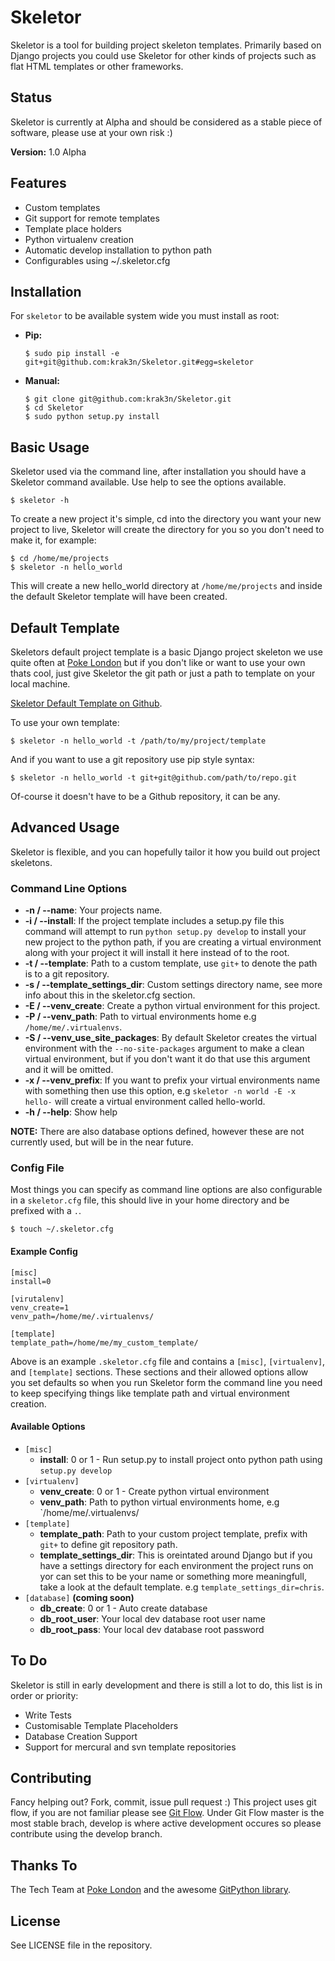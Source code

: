 # Skeletor #

Skeletor is a tool for building project skeleton templates. Primarily based on Django projects you could use Skeletor for other kinds of projects such as flat HTML templates or other frameworks.

## Status ##

Skeletor is currently at Alpha and should be considered as a stable piece of software, please use at your own risk :)

**Version:** 1.0 Alpha

## Features ##

* Custom templates
* Git support for remote templates 
* Template place holders
* Python virtualenv creation
* Automatic develop installation to python path
* Configurables using ~/.skeletor.cfg

## Installation ##

For `skeletor` to be available system wide you must install as root:

* **Pip:**

    ```
    $ sudo pip install -e git+git@github.com:krak3n/Skeletor.git#egg=skeletor
    ```

* **Manual:**

    ```
    $ git clone git@github.com:krak3n/Skeletor.git
    $ cd Skeletor
    $ sudo python setup.py install
    ```

## Basic Usage ##

Skeletor used via the command line, after installation you should have a Skeletor command available. Use help to see the options available.

    $ skeletor -h

To create a new project it's simple, cd into the directory you want your new project to live, Skeletor will create the directory for you so you don't need to make it, for example:

    $ cd /home/me/projects
    $ skeletor -n hello_world

This will create a new hello_world directory at `/home/me/projects` and inside the default Skeletor template will have been created.

## Default Template ##

Skeletors default project template is a basic Django project skeleton we use quite often at [Poke London](http://www.pokelondon.com/) but if you don't like or want to use your own thats cool, just give Skeletor the git path or just a path to template on your local machine.

[Skeletor Default Template on Github](https://github.com/krak3n/Skeletor-Default-Template).

To use your own template:

    $ skeletor -n hello_world -t /path/to/my/project/template

And if you want to use a git repository use pip style syntax:

    $ skeletor -n hello_world -t git+git@github.com/path/to/repo.git

Of-course it doesn't have to be a Github repository, it can be any.

## Advanced Usage ##

Skeletor is flexible, and you can hopefully tailor it how you build out project skeletons.

### Command Line Options ###

 * **-n / --name**: Your projects name.
 * **-i / --install**: If the project template includes a setup.py file this command will attempt to run `python setup.py develop` to install your new project to the python path, if you are creating a virtual environment along with your project it will install it here instead of to the root.
 * **-t / --template**: Path to a custom template, use `git+` to denote the path is to a git repository.
 * **-s / --template_settings_dir**: Custom settings directory name, see more info about this in the skeletor.cfg section.
 * **-E / --venv_create**: Create a python virtual environment for this project.
 * **-P / --venv_path**: Path to virtual environments home e.g `/home/me/.virtualenvs`.
 * **-S / --venv_use_site_packages**: By default Skeletor creates the virtual environment with the `--no-site-packages` argument to make a clean virtual environment, but if you don't want it do that use this argument and it will be omitted.
 * **-x / --venv_prefix**: If you want to prefix your virtual environments name with something then use this option, e.g `skeletor -n world -E -x hello-` will create a virtual environment called hello-world.
 * **-h / --help**: Show help

 **NOTE:** There are also database options defined, however these are not currently used, but will be in the near future.

### Config File ###

Most things you can specify as command line options are also configurable in a `skeletor.cfg` file, this should live in your home directory and be prefixed with a `.`.

    $ touch ~/.skeletor.cfg

#### Example Config ####

    [misc]
    install=0

    [virutalenv]
    venv_create=1
    venv_path=/home/me/.virtualenvs/

    [template]
    template_path=/home/me/my_custom_template/

Above is an example `.skeletor.cfg` file and contains a `[misc]`, `[virtualenv]`, and `[template]` sections. These sections and their allowed options allow you set defaults so when you run Skeletor form the command line you need to keep specifying things like template path and virtual environment creation.

#### Available Options ####

* `[misc]`
    * **install**: 0 or 1 - Run setup.py to install project onto python path using `setup.py develop`
* `[virtualenv]`
    * **venv_create**: 0 or 1 - Create python virtual environment
    * **venv_path**: Path to python virtual environments home, e.g `/home/me/.virtualenvs/
* `[template]`
    * **template_path**: Path to your custom project template, prefix with `git+` to define git repository path.
    * **template_settings_dir**: This is oreintated around Django but if you have a settings directory for each environment the project runs on yor can set this to be your name or something more meaningfull, take a look at the default template. e.g `template_settings_dir=chris`.
* `[database]` **(coming soon)**
    * **db_create**: 0 or 1 - Auto create database
    * **db_root_user**: Your local dev database root user name
    * **db_root_pass**: Your local dev database root password

## To Do ##

Skeletor is still in early development and there is still a lot to do, this list is in order or priority:

 * Write Tests
 * Customisable Template Placeholders
 * Database Creation Support
 * Support for mercural and svn template repositories

## Contributing ##

Fancy helping out? Fork, commit, issue pull request :)
This project uses git flow, if you are not familiar please see [Git Flow](https://github.com/nvie/gitflow). Under Git Flow master is the most stable brach, develop is where active development occures so please contribute using the develop branch.

## Thanks To ##

The Tech Team at [Poke London](http://www.pokelondon.com/) and the awesome [GitPython library](https://github.com/gitpython-developers/GitPython).

## License ##

See LICENSE file in the repository.

